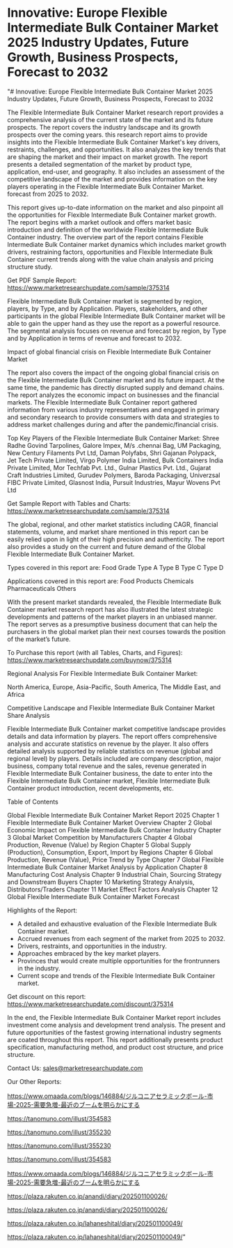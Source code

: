 # Innovative: Europe Flexible Intermediate Bulk Container Market 2025 Industry Updates, Future Growth, Business Prospects, Forecast to 2032
"# Innovative: Europe Flexible Intermediate Bulk Container Market 2025 Industry Updates, Future Growth, Business Prospects, Forecast to 2032

The Flexible Intermediate Bulk Container Market research report provides a comprehensive analysis of the current state of the market and its future prospects. The report covers the industry landscape and its growth prospects over the coming years. this research report aims to provide insights into the Flexible Intermediate Bulk Container Market's key drivers, restraints, challenges, and opportunities. It also analyzes the key trends that are shaping the market and their impact on market growth. The report presents a detailed segmentation of the market by product type, application, end-user, and geography. It also includes an assessment of the competitive landscape of the market and provides information on the key players operating in the Flexible Intermediate Bulk Container Market. forecast from 2025 to 2032.

This report gives up-to-date information on the market and also pinpoint all the opportunities for Flexible Intermediate Bulk Container market growth. The report begins with a market outlook and offers market basic introduction and definition of the worldwide Flexible Intermediate Bulk Container industry. The overview part of the report contains Flexible Intermediate Bulk Container market dynamics which includes market growth drivers, restraining factors, opportunities and Flexible Intermediate Bulk Container current trends along with the value chain analysis and pricing structure study.

Get PDF Sample Report: https://www.marketresearchupdate.com/sample/375314

Flexible Intermediate Bulk Container market is segmented by region, players, by Type, and by Application. Players, stakeholders, and other participants in the global Flexible Intermediate Bulk Container market will be able to gain the upper hand as they use the report as a powerful resource. The segmental analysis focuses on revenue and forecast by region, by Type and by Application in terms of revenue and forecast to 2032.

Impact of global financial crisis on Flexible Intermediate Bulk Container Market

The report also covers the impact of the ongoing global financial crisis on the Flexible Intermediate Bulk Container market and its future impact. At the same time, the pandemic has directly disrupted supply and demand chains. The report analyzes the economic impact on businesses and the financial markets. The Flexible Intermediate Bulk Container report gathered information from various industry representatives and engaged in primary and secondary research to provide consumers with data and strategies to address market challenges during and after the pandemic/financial crisis.

Top Key Players of the Flexible Intermediate Bulk Container Market:
Shree Radhe Govind Tarpolines, Galore Impex, M/s .chennai Bag, UM Packaging, New Century Filaments Pvt Ltd, Daman Polyfabs, Shri Gajanan Polypack, Jet Tech Private Limited, Virgo Polymer India Limited, Bulk Containers India Private Limited, Mor Techfab Pvt. Ltd., Gulnar Plastics Pvt. Ltd., Gujarat Craft Industries Limited, Gurudev Polymers, Baroda Packaging, Univerzsal FIBC Private Limited, Glasnost India, Pursuit Industries, Mayur Wovens Pvt Ltd


Get Sample Report with Tables and Charts: https://www.marketresearchupdate.com/sample/375314

The global, regional, and other market statistics including CAGR, financial statements, volume, and market share mentioned in this report can be easily relied upon in light of their high precision and authenticity. The report also provides a study on the current and future demand of the Global Flexible Intermediate Bulk Container Market.

Types covered in this report are:
Food Grade
Type A
Type B
Type C
Type D


Applications covered in this report are:
Food Products
Chemicals
Pharmaceuticals
Others


With the present market standards revealed, the Flexible Intermediate Bulk Container market research report has also illustrated the latest strategic developments and patterns of the market players in an unbiased manner. The report serves as a presumptive business document that can help the purchasers in the global market plan their next courses towards the position of the market’s future.

To Purchase this report (with all Tables, Charts, and Figures): https://www.marketresearchupdate.com/buynow/375314

Regional Analysis For Flexible Intermediate Bulk Container Market:

North America, Europe, Asia-Pacific, South America, The Middle East, and Africa

Competitive Landscape and Flexible Intermediate Bulk Container Market Share Analysis

Flexible Intermediate Bulk Container market competitive landscape provides details and data information by players. The report offers comprehensive analysis and accurate statistics on revenue by the player. It also offers detailed analysis supported by reliable statistics on revenue (global and regional level) by players. Details included are company description, major business, company total revenue and the sales, revenue generated in Flexible Intermediate Bulk Container business, the date to enter into the Flexible Intermediate Bulk Container market, Flexible Intermediate Bulk Container product introduction, recent developments, etc.

Table of Contents

Global Flexible Intermediate Bulk Container Market Report 2025
Chapter 1 Flexible Intermediate Bulk Container Market Overview
Chapter 2 Global Economic Impact on Flexible Intermediate Bulk Container Industry
Chapter 3 Global Market Competition by Manufacturers
Chapter 4 Global Production, Revenue (Value) by Region
Chapter 5 Global Supply (Production), Consumption, Export, Import by Regions
Chapter 6 Global Production, Revenue (Value), Price Trend by Type
Chapter 7 Global Flexible Intermediate Bulk Container Market Analysis by Application
Chapter 8 Manufacturing Cost Analysis
Chapter 9 Industrial Chain, Sourcing Strategy and Downstream Buyers
Chapter 10 Marketing Strategy Analysis, Distributors/Traders
Chapter 11 Market Effect Factors Analysis
Chapter 12 Global Flexible Intermediate Bulk Container Market Forecast

Highlights of the Report:

- A detailed and exhaustive evaluation of the Flexible Intermediate Bulk Container market.
- Accrued revenues from each segment of the market from 2025 to 2032.
- Drivers, restraints, and opportunities in the industry.
- Approaches embraced by the key market players.
- Provinces that would create multiple opportunities for the frontrunners in the industry.
- Current scope and trends of the Flexible Intermediate Bulk Container market.

Get discount on this report: https://www.marketresearchupdate.com/discount/375314

In the end, the Flexible Intermediate Bulk Container Market report includes investment come analysis and development trend analysis. The present and future opportunities of the fastest growing international industry segments are coated throughout this report. This report additionally presents product specification, manufacturing method, and product cost structure, and price structure.

Contact Us:
sales@marketresearchupdate.com

Our Other Reports:

https://www.omaada.com/blogs/146884/ジルコニアセラミックボール-市場-2025-需要急増-最近のブームを明らかにする

https://tanomuno.com/illust/354583

https://tanomuno.com/illust/355230

https://tanomuno.com/illust/355230

https://tanomuno.com/illust/354583

https://www.omaada.com/blogs/146884/ジルコニアセラミックボール-市場-2025-需要急増-最近のブームを明らかにする

https://plaza.rakuten.co.jp/anandi/diary/202501100026/

https://plaza.rakuten.co.jp/anandi/diary/202501100026/

https://plaza.rakuten.co.jp/lahaneshital/diary/202501100049/

https://plaza.rakuten.co.jp/lahaneshital/diary/202501100049/"
